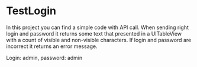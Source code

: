 # TestLogin

In this project you can find a simple code with API call. When sending right login and password it returns some text that presented in a UITableView with a count of visible and non-visible characters.
If login and password are incorrect it returns an error message.

Login: admin, password: admin
